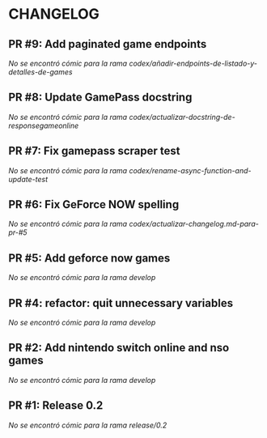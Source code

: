# CHANGELOG

## PR #9: Add paginated game endpoints
*No se encontró cómic para la rama codex/añadir-endpoints-de-listado-y-detalles-de-games*

## PR #8: Update GamePass docstring
*No se encontró cómic para la rama codex/actualizar-docstring-de-responsegameonline*

## PR #7: Fix gamepass scraper test
*No se encontró cómic para la rama codex/rename-async-function-and-update-test*

## PR #6: Fix GeForce NOW spelling
*No se encontró cómic para la rama codex/actualizar-changelog.md-para-pr-#5*

## PR #5: Add geforce now games
*No se encontró cómic para la rama develop*

## PR #4: refactor: quit unnecessary variables
*No se encontró cómic para la rama develop*

## PR #2: Add nintendo switch online and nso games
*No se encontró cómic para la rama develop*

## PR #1: Release 0.2
*No se encontró cómic para la rama release/0.2*

